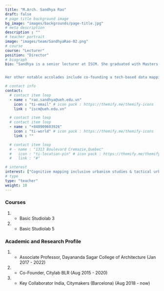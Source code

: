 ```yaml
---
title: "M.Arch. Sandhya Rao"
draft: false
# page title background image
bg_image: "images/backgrounds/page-title.jpg"
# meta description
description : ""
# teacher portrait
image: "images/team/SandhyaRao-02.png"
# course
course: "Lecturer"
position: "Director"
# biograph
bio: "Sandhya is a senior lecturer at ISCM. She graduated with Masters in urban design program in 2010, she commenced her career as a Senior Architect in the Master Planning team at RSP India Pvt. Ltd. She made a very valuable contribution to the company in developing various master plans for large-scale planning projects. Further, as an Associate Professor (Tenure) at Dayananda Sagar College of Architecture, she contributed to designing pedagogy and coursework of urban design studio as well as Architecture Thesis. As an academic, she set up urban studio collective, which was a vertical studio focusing on detailed documentation and analysis of historic towns in Karnataka


Her other notable accolades include co-founding a tech-based data mapping start-up Citylabs *BLR and acting as a key collaborator for CITYMAKERS hub in Barcelona to create a platform that brings together urbanism ideas and practices of European and southeast Asiatic regions. She has authored and published various referred journals and papers which discuss cognitive mapping techniques and multilayered reading and data synthesis for Indian Cities."

# contact info
contact:
  # contact item loop
  - name : "rao.sandhya@ueh.edu.vn"
    icon : "ti-email" # icon pack : https://themify.me/themify-icons
    link : "iscm@ueh.edu.vn"

  # contact item loop
  # contact item loop
  - name : "+840909603926"
    icon : "ti-world" # icon pack : https://themify.me/themify-icons
    link : ""

  # contact item loop
  # - name : "1313 Boulevard Cremazie,Quebec"
  #   icon : "ti-location-pin" # icon pack : https://themify.me/themify-icons
  #   link : "#"

# interest
interest: ["Cognitive mapping inclusive urbanism studies & tactical urbanism solutions"]
# type
type: "teacher"
weight: 10
---
```


<!-- ### Summary of activities/interests
1. * Cognitive mapping, inclusive urbanism studies and tactical urbanism solutions -->


### Courses
1. * Basic Studiolab 3
1. * Basic Studiolab 5


### Academic and Research Profile
1. * Associate Professor, Dayananda Sagar College of Architecture (Jan 2017 - 2022)
1. * Co-Founder, Citylab BLR (Aug 2015 - 2020)
1. * Key Collaborator India, Citymakers (Barcelona) (Aug 2018 - now)

